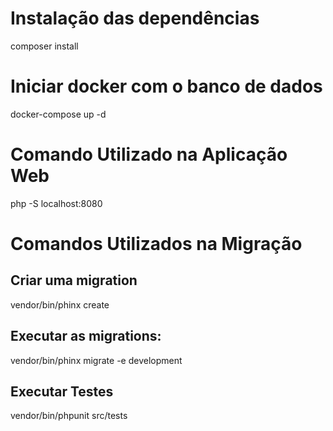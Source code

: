 # Instalação das dependências
 
composer install 

# Iniciar docker com o banco de dados

docker-compose up -d

# Comando Utilizado na Aplicação Web

php -S localhost:8080

# Comandos Utilizados na Migração

## Criar uma migration 
vendor/bin/phinx create <nome da migration>

## Executar as migrations: 
vendor/bin/phinx migrate -e development

## Executar Testes
vendor/bin/phpunit src/tests
